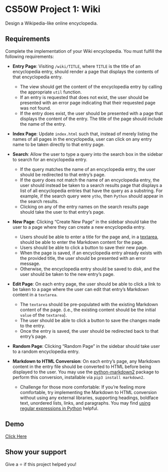 # CS50W Project 1: Wiki

Design a Wikipedia-like online encyclopedia.

## Requirements

Complete the implementation of your Wiki encyclopedia. You must fulfill the following requirements:

- **Entry Page**: Visiting `/wiki/TITLE`, where `TITLE` is the title of an encyclopedia entry, should render a page that displays the contents of that encyclopedia entry.

  - The view should get the content of the encyclopedia entry by calling the appropriate `util` function.
  - If an entry is requested that does not exist, the user should be presented with an error page indicating that their requested page was not found.
  - If the entry does exist, the user should be presented with a page that displays the content of the entry. The title of the page should include the name of the entry.

- **Index Page**: Update `index.html` such that, instead of merely listing the names of all pages in the encyclopedia, user can click on any entry name to be taken directly to that entry page.

- **Search**: Allow the user to type a query into the search box in the sidebar to search for an encyclopedia entry.

  - If the query matches the name of an encyclopedia entry, the user should be redirected to that entry’s page.
  - If the query does not match the name of an encyclopedia entry, the user should instead be taken to a search results page that displays a list of all encyclopedia entries that have the query as a substring. For example, if the search query were `ytho`, then `Python` should appear in the search results.
  - Clicking on any of the entry names on the search results page should take the user to that entry’s page.

- **New Page**: Clicking “Create New Page” in the sidebar should take the user to a page where they can create a new encyclopedia entry.

  - Users should be able to enter a title for the page and, in a [textarea](https://www.w3schools.com/tags/tag_textarea.asp), should be able to enter the Markdown content for the page.
  - Users should be able to click a button to save their new page.
  - When the page is saved, if an encyclopedia entry already exists with the provided title, the user should be presented with an error message.
  - Otherwise, the encyclopedia entry should be saved to disk, and the user should be taken to the new entry’s page.

- **Edit Page**: On each entry page, the user should be able to click a link to be taken to a page where the user can edit that entry’s Markdown content in a `textarea`.

  - The `textarea` should be pre-populated with the existing Markdown content of the page. (i.e., the existing content should be the initial `value` of the `textarea`).
  - The user should be able to click a button to save the changes made to the entry.
  - Once the entry is saved, the user should be redirected back to that entry’s page.

- **Random Page**: Clicking “Random Page” in the sidebar should take user to a random encyclopedia entry.

- **Markdown to HTML Conversion**: On each entry’s page, any Markdown content in the entry file should be converted to HTML before being displayed to the user. You may use the [python-markdown2](https://github.com/trentm/python-markdown2) package to perform this conversion, installable via `pip3 install markdown2`.

  - Challenge for those more comfortable: If you’re feeling more comfortable, try implementing the Markdown to HTML conversion without using any external libraries, supporting headings, boldface text, unordered lists, links, and paragraphs. You may find [using regular expressions in Python](https://docs.python.org/3/howto/regex.html) helpful.

## Demo

[Click Here](https://youtu.be/LFHMTCYn8B4)

## Show your support

Give a ⭐️ if this project helped you!
